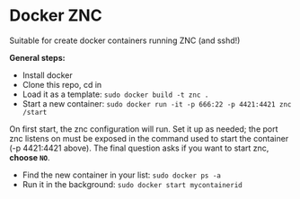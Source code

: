 Docker ZNC
==========

Suitable for create docker containers running ZNC (and sshd!)

**General steps:**

* Install docker
* Clone this repo, cd in
* Load it as a template: `sudo docker build -t znc .`
* Start a new container: `sudo docker run -it -p 666:22 -p 4421:4421 znc /start`

On first start, the znc configuration will run. Set it up as needed; the port znc listens on must be exposed in the command used to start the container (-p 4421:4421 above). The final question asks if you want to start znc, **choose `NO`**. 

* Find the new container in your list: `sudo docker ps -a`
* Run it in the background: `sudo docker start mycontainerid`

